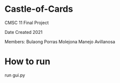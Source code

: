 # Castle-of-Cards
 CMSC 11 Final Project

 Date Created 2021

 Members:
 Bulaong
 Porras
 Molejona
 Manejo
 Avillanosa

# How to run
 run gui.py
